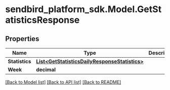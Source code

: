 
# sendbird_platform_sdk.Model.GetStatisticsResponse

## Properties

Name | Type | Description | Notes
------------ | ------------- | ------------- | -------------
**Statistics** | [**List&lt;GetStatisticsDailyResponseStatistics&gt;**](GetStatisticsDailyResponseStatistics.md) |  | [optional] 
**Week** | **decimal** |  | [optional] 

[[Back to Model list]](../README.md#documentation-for-models)
[[Back to API list]](../README.md#documentation-for-api-endpoints)
[[Back to README]](../README.md)

